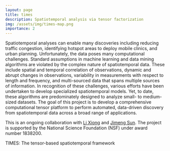 ```yaml
---
layout: page
title: times
description: Spatiotemporal analysis via tensor factorization
img: /assets/img/times-map.png
importance: 2
---
```


Spatiotemporal analyses can enable many discoveries including reducing traffic congestion, identifying hotspot areas to deploy mobile clinics, and urban planning. Unfortunately, the data poses many computational challenges. Standard assumptions in machine learning and data mining algorithms are violated by the complex nature of spatiotemporal data. These include spatial and temporal correlation of observations, dynamic and abrupt changes in observations, variability in measurements with respect to length and frequency, and multi-sourced data that spans multiple sources of information. In recognition of these challenges, various efforts have been undertaken to develop specialized spatiotemporal models. Yet, to date, these algorithms are predominately designed to analyze small- to medium-sized datasets. The goal of this project is to develop a comprehensive computational tensor platform to perform automated, data-driven discovery from spatiotemporal data across a broad range of applications.

This is an ongoing collaboration with [Li Xiong](http://www.mathcs.emory.edu/~lxiong/) and [Jimeng Sun](http://sunlab.org/). The project is supported by the National Science Foundation (NSF) under award number 1838200. 

<div class="img_row">
    <img class="col three left" src="{{ site.baseurl }}/assets/img/times.png" alt="" title="phenotensor"/>
</div>
<div class="col three caption">
    TIMES: The tensor-based spatiotemporal framework
</div>
